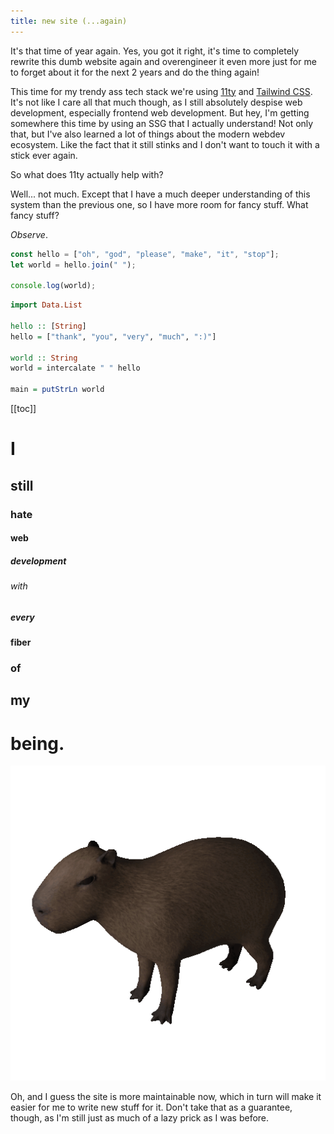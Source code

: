 ```yaml
---
title: new site (...again)
---
```


It's that time of year again. Yes, you got it right, it's time to completely rewrite this dumb website again and overengineer it even more just for me to forget about it for the next 2 years and do the thing again!

This time for my trendy ass tech stack we're using [11ty](https://www.11ty.dev/) and [Tailwind CSS](https://tailwindcss.com/). It's not like I care all that much though, as I still absolutely despise web development, especially frontend web development. But hey, I'm getting somewhere this time by using an SSG that I actually understand! Not only that, but I've also learned a lot of things about the modern webdev ecosystem. Like the fact that it still stinks and I don't want to touch it with a stick ever again.

So what does 11ty actually help with?

Well... not much. Except that I have a much deeper understanding of this system than the previous one, so I have more room for fancy stuff. What fancy stuff?

_Observe_.

```javascript
const hello = ["oh", "god", "please", "make", "it", "stop"];
let world = hello.join(" ");

console.log(world);
```

```haskell
import Data.List

hello :: [String]
hello = ["thank", "you", "very", "much", ":)"]

world :: String
world = intercalate " " hello

main = putStrLn world
```

[[toc]]

# I

## still

### hate

#### web

##### development

###### with

##### every

#### fiber

### of

## my

# being.

![This work is based on ["Capybara"](https://sketchfab.com/3d-models/capybara-445b5a9c131d482fad76bf5b6c2f8271) by [Rectus](https://sketchfab.com/rectus) licensed under [CC-BY-NC-4.0](http://creativecommons.org/licenses/by-nc/4.0/)](carpincho.gif)

Oh, and I guess the site is more maintainable now, which in turn will make it easier for me to write new stuff for it. Don't take that as a guarantee, though, as I'm still just as much of a lazy prick as I was before.
